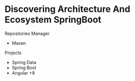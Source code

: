 # Discovering Architecture And Ecosystem SpringBoot

Repositories Manager
+ Maven

Projects
+ Spring Data
+ Spring Boot
+ Angular +8
